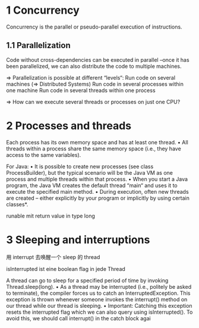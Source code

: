 
# 1 Concurrency 

Concurrency is the parallel or pseudo-parallel execution of instructions.


## 1.1 Parallelization

Code without cross-dependencies can be executed in parallel –once it has been parallelized, we can also distribute the code to multiple machines.

=> Parallelization is possible at different “levels“:
Run code on several machines (=> Distributed Systems)
Run code in several processes within one machine
Run code in several threads within one process

=> How can we execute several threads or processes on just one CPU?


# 2 Processes and threads


Each process has its own memory space and has at least one thread.
• All threads within a process share the same memory space (i.e., they have access to the same
variables).

For Java:
• It is possible to create new processes (see class ProcessBuilder), but the typical scenario will
be the Java VM as one process and multiple threads within that process.
• When you start a Java program, the Java VM creates the default thread “main“ and uses it to
execute the specified main method.
• During execution, often new threads are created – either explicitly by your program or implicitly
by using certain classes*.



runable mit return value in type long 


# 3 Sleeping and interruptions


用 interrupt 去唤醒一个 sleep 的 thread 

isInterrupted ist eine boolean flag in jede Thread 

A thread can go to sleep for a specified period of time by invoking Thread.sleep(long).
• As a thread may be interrupted (i.e., politely be asked to terminate), the compiler forces us to
catch an InterruptedException. This exception is thrown whenever someone invokes the
interrupt() method on our thread while our thread is sleeping.
• Important: Catching this exception resets the interrupted flag which we can also query using
isInterrupted(). To avoid this, we should call interrupt() in the catch block agai





